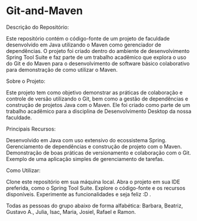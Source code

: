 # Git-and-Maven
Descrição do Repositório:

Este repositório contém o código-fonte de um projeto de faculdade desenvolvido em Java utilizando o Maven como gerenciador de dependências. O projeto foi criado dentro do ambiente de desenvolvimento Spring Tool Suite e faz parte de um trabalho acadêmico que explora o uso do Git e do Maven para o desenvolvimento de software básico colaborativo para demonstração de como utilizar o Maven.

Sobre o Projeto:

Este projeto tem como objetivo demonstrar as práticas de colaboração e controle de versão utilizando o Git, bem como a gestão de dependências e construção de projetos Java com o Maven. Ele foi criado como parte de um trabalho acadêmico para a disciplina de Desenvolvimento Desktop da nossa faculdade.

Principais Recursos:

Desenvolvido em Java com uso extensivo do ecossistema Spring.
Gerenciamento de dependências e construção de projeto com o Maven.
Demonstração de boas práticas de versionamento e colaboração com o Git.
Exemplo de uma aplicação simples de gerenciamento de tarefas.

Como Utilizar:

Clone este repositório em sua máquina local.
Abra o projeto em sua IDE preferida, como o Spring Tool Suite.
Explore o código-fonte e os recursos disponíveis.
Experimente as funcionalidades e seja feliz :D .

Todas as pessoas do grupo abaixo de forma alfabética: 
Barbara, Beatriz, Gustavo A., Julia, Isac, Maria, Josiel, Rafael e Ramon.
